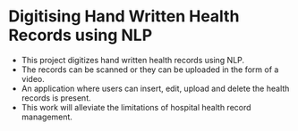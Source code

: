 # Digitising Hand Written Health Records using NLP
- This project digitizes hand written health records using NLP. 
- The records can be scanned or they can be uploaded in the form of a video. 
- An application where users can insert, edit, upload and delete the health records is present. 
- This work will alleviate the limitations of hospital health record management.
